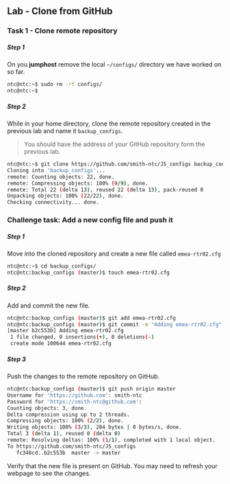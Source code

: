 ## Lab - Clone from GitHub



### Task 1 - Clone remote repository


##### Step 1

On you **jumphost** remove the local `~/configs/` directory we have worked on so far.

```bash
ntc@ntc:~$ sudo rm -rf configs/
ntc@ntc:~$
```


##### Step 2

While in your home directory, clone the remote repository created in the previous lab and name it `backup_configs`.

> You should have the address of your GitHub repository form the previous lab.

```bash
ntc@ntc:~$ git clone https://github.com/smith-ntc/JS_configs backup_configs
Cloning into 'backup_configs'...
remote: Counting objects: 22, done.
remote: Compressing objects: 100% (9/9), done.
remote: Total 22 (delta 13), reused 22 (delta 13), pack-reused 0
Unpacking objects: 100% (22/22), done.
Checking connectivity... done.
```


### Challenge task: Add a new config file and push it

##### Step 1

Move into the cloned repository and create a new file called `emea-rtr02.cfg` 

```bash
ntc@ntc:~$ cd backup_configs/
ntc@ntc:backup_configs (master)$ touch emea-rtr02.cfg
```


##### Step 2

Add and commit the new file.

```bash
ntc@ntc:backup_configs (master)$ git add emea-rtr02.cfg
ntc@ntc:backup_configs (master)$ git commit -m "Adding emea-rtr02.cfg"
[master b2c553b] Adding emea-rtr02.cfg
 1 file changed, 0 insertions(+), 0 deletions(-)
 create mode 100644 emea-rtr02.cfg
```


##### Step 3

Push the changes to the remote repository on GitHub.

```bash
ntc@ntc:backup_configs (master)$ git push origin master
Username for 'https://github.com': smith-ntc
Password for 'https://smith-ntc@github.com':
Counting objects: 3, done.
Delta compression using up to 2 threads.
Compressing objects: 100% (2/2), done.
Writing objects: 100% (3/3), 284 bytes | 0 bytes/s, done.
Total 3 (delta 1), reused 0 (delta 0)
remote: Resolving deltas: 100% (1/1), completed with 1 local object.
To https://github.com/smith-ntc/JS_configs
   fc348cd..b2c553b  master -> master
```

Verify that the new file is present on GitHub.  You may need to refresh your webpage to see the changes.